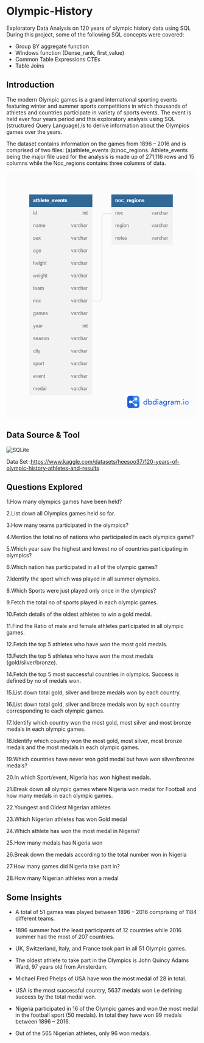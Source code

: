# Olympic-History
Exploratory Data Analysis on 120 years of olympic history data using SQL
During this project, some of the following SQL concepts were covered:
- Group BY aggregate function
- Windows function (Dense_rank, first_value)
- Common Table Expressions CTEs
- Table Joins

## Introduction
The modern Olympic games is a grand international sporting events featuring winter and summer sports competitions in which thousands of athletes and countries participate in variety of sports events. The event is held ever four years period and this exploratory analysis using SQL (structured Query Language),is to derive information about the Olympics games over the years.

The dataset contains information on the games from 1896 – 2016 and is comprised of two files: (a)athlete_events  (b)noc_regions.
Athlete_events being the major file used for the analysis is made up of 271,116 rows and 15 columns while the Noc_regions contains three columns of data.

<img src='https://github.com/Ben-Joan/Olympic-History/blob/main/Database%20diagram.png'/>

## Data Source & Tool
![SQLite](https://img.shields.io/badge/SQlite-1DA1F2?style=for-the-badge&logo=sqlite&logoColor=white)

Data Set :https://www.kaggle.com/datasets/heesoo37/120-years-of-olympic-history-athletes-and-results

## Questions Explored
1.How many olympics games have been held?

2.List down all Olympics games held so far.

3.How many teams participated in the olympics?

4.Mention the total no of nations who participated in each olympics game?

5.Which year saw the highest and lowest no of countries participating in olympics?

6.Which nation has participated in all of the olympic games?

7.Identify the sport which was played in all summer olympics.

8.Which Sports were just played only once in the olympics?

9.Fetch the total no of sports played in each olympic games.

10.Fetch details of the oldest athletes to win a gold medal.

11.Find the Ratio of male and female athletes participated in all olympic games.

12.Fetch the top 5 athletes who have won the most gold medals.

13.Fetch the top 5 athletes who have won the most medals (gold/silver/bronze).

14.Fetch the top 5 most successful countries in olympics. Success is defined by no of medals won.

15.List down total gold, silver and broze medals won by each country.

16.List down total gold, silver and broze medals won by each country corresponding to each olympic games.

17.Identify which country won the most gold, most silver and most bronze medals in each olympic games.

18.Identify which country won the most gold, most silver, most bronze medals and the most medals in each olympic games.

19.Which countries have never won gold medal but have won silver/bronze medals?

20.In which Sport/event, Nigeria has won highest medals.

21.Break down all olympic games where Nigeria won medal for Football and how many medals in each olympic games.

22.Youngest and Oldest Nigerian athletes

23.Which Nigerian athletes has won Gold medal

24.Which athlete has won the most medal in Nigeria?

25.How many medals has Nigeria won

26.Break down the  medals according to the total number won in Nigeria

27.How many games did Nigeria take part in?

28.How many Nigerian athletes won a medal

## Some Insights
- A total of 51 games was played between 1896 – 2016 comprising of 1184 different teams.

- 1896 summer had the least participants of 12 countries while 2016 summer had the most of 207 countries.

- UK, Switzerland, Italy, and France took part in all 51 Olympic games.

- The oldest athlete to take part in the Olympics is John Quincy Adams Ward, 97 years old from Amsterdam.
 
- Michael Fred Phelps of USA have won the most medal of 28 in total.

- USA is the most successful country, 5637 medals won i.e defining success by the total medal won.

- Nigeria participated in 16 of the Olympic games and won the most medal in the football sport (50 medals). In total they have won 99 medals between 1896 – 2016.

- Out of the 565 Nigerian athletes, only 96 won medals.







